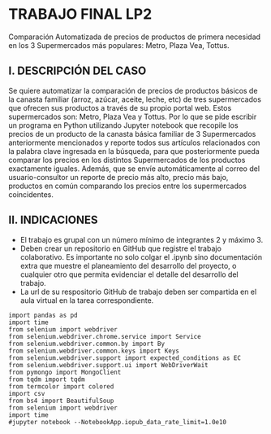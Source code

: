 # TRABAJO FINAL LP2

Comparación Automatizada de precios de productos de primera necesidad en los 3 Supermercados más populares: Metro, Plaza Vea, Tottus.

## I. DESCRIPCIÓN DEL CASO
Se quiere automatizar la comparación de precios de productos básicos de la canasta familiar (arroz, azúcar, aceite, leche, etc) de tres supermercados que ofrecen sus productos a través de su propio portal web. Estos supermercados son: Metro, Plaza Vea y Tottus. Por lo que se pide escribir un programa en Python utilizando Jupyter notebook que recopile los precios de un producto de la canasta básica familiar de 3 Supermercados anteriormente mencionados y reporte todos sus artículos relacionados con la palabra clave ingresada en la búsqueda, para que posteriormente pueda comparar los precios en los distintos Supermercados de los productos exactamente iguales. Además, que se envíe automáticamente al correo del usuario-consultor un reporte de precio más alto, precio más bajo, productos en común comparando los precios entre los supermercados coincidentes.

## II. INDICACIONES
- El trabajo es grupal con un número mínimo de integrantes 2 y máximo 3.
- Deben crear un repositorio en GitHub que registre el trabajo colaborativo. Es importante no solo colgar el .ipynb sino documentación extra que muestre el planeamiento del desarrollo del proyecto, o cualquier otro que permita evidenciar el detalle del desarrollo del trabajo.
- La url de su respositorio GitHub de trabajo deben ser compartida en el aula virtual en la tarea correspondiente.

```{python}
import pandas as pd
import time
from selenium import webdriver
from selenium.webdriver.chrome.service import Service
from selenium.webdriver.common.by import By
from selenium.webdriver.common.keys import Keys
from selenium.webdriver.support import expected_conditions as EC
from selenium.webdriver.support.ui import WebDriverWait
from pymongo import MongoClient
from tqdm import tqdm
from termcolor import colored
import csv
from bs4 import BeautifulSoup
from selenium import webdriver
import time
#jupyter notebook --NotebookApp.iopub_data_rate_limit=1.0e10
```

